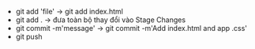 - git add 'file' -> git add index.html
- git add . -> đưa toàn bộ thay đổi vào Stage Changes
- git commit -m'message' -> git commit -m'Add index.html and app .css'
- git push